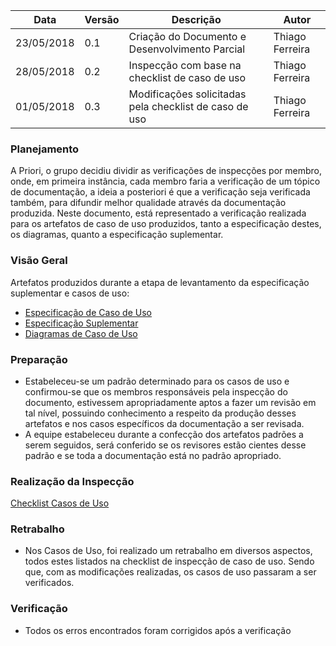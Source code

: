 |Data|Versão|Descrição|Autor|
|----|------|---------|-----|
|23/05/2018|0.1|Criação do Documento e Desenvolvimento Parcial|Thiago Ferreira|
|28/05/2018|0.2|Inspecção com base na checklist de caso de uso|Thiago Ferreira|
|01/05/2018|0.3|Modificações solicitadas pela checklist de caso de uso|Thiago Ferreira|


### Planejamento
A Priori, o grupo decidiu dividir as verificações de inspecções por membro, onde, em primeira instância, cada membro faria a verificação de um tópico de documentação, a ideia a posteriori é que a verificação seja verificada também, para difundir melhor qualidade através da documentação produzida. Neste documento, está representado a verificação realizada para os artefatos de caso de uso produzidos, tanto a especificação destes, os diagramas, quanto a especificação suplementar.
### Visão Geral
Artefatos produzidos durante a etapa de levantamento da especificação suplementar e casos de uso: 
* [Especificação de Caso de Uso](Especificação-de-Casos-de-Uso)
* [Especificação Suplementar](Especificação-Suplementar)
* [Diagramas de Caso de Uso](Diagramas-de-Casos-de-Uso)
### Preparação
* Estabeleceu-se um padrão determinado para os casos de uso e confirmou-se que os membros responsáveis pela inspecção do documento, estivessem apropriadamente aptos a fazer um revisão em tal nível, possuindo conhecimento a respeito da produção desses artefatos e nos casos específicos da documentação a ser revisada.
* A equipe estabeleceu durante a confecção dos artefatos padrões a serem seguidos, será conferido se os revisores estão cientes desse padrão e se toda a documentação está no padrão apropriado.

### Realização da Inspecção

[Checklist Casos de Uso](Checklist-de-Inspecção-dos-Casos-de-Uso)

### Retrabalho

* Nos Casos de Uso, foi realizado um retrabalho em diversos aspectos, todos estes listados na checklist de inspecção de caso de uso. Sendo que, com as modificações realizadas, os casos de uso passaram a ser verificados.

### Verificação

* Todos os erros encontrados foram corrigidos após a verificação

